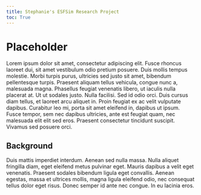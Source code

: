 ```yaml
---
title: Stephanie's ESFSim Research Project
toc: True
---
```


# Placeholder
Lorem ipsum dolor sit amet, consectetur adipiscing elit. Fusce rhoncus laoreet dui, sit amet vestibulum odio pretium posuere. Duis mollis tempus molestie. Morbi turpis purus, ultricies sed justo sit amet, bibendum pellentesque turpis. Praesent aliquam tellus vehicula, congue nunc a, malesuada magna. Phasellus feugiat venenatis libero, ut iaculis nulla placerat at. Ut ut sodales justo. Nulla facilisi. Sed id odio orci. Duis cursus diam tellus, et laoreet arcu aliquet in. Proin feugiat ex ac velit vulputate dapibus. Curabitur leo mi, porta sit amet eleifend in, dapibus ut ipsum. Fusce tempor, sem nec dapibus ultricies, ante est feugiat quam, nec malesuada elit elit sed eros. Praesent consectetur tincidunt suscipit. Vivamus sed posuere orci.

## Background

Duis mattis imperdiet interdum. Aenean sed nulla massa. Nulla aliquet fringilla diam, eget eleifend metus pulvinar eget. Mauris dapibus a velit eget venenatis. Praesent sodales bibendum ligula eget convallis. Aenean egestas, massa et ultrices mollis, magna ligula eleifend odio, nec consequat tellus dolor eget risus. Donec semper id ante nec congue. In eu lacinia eros.
